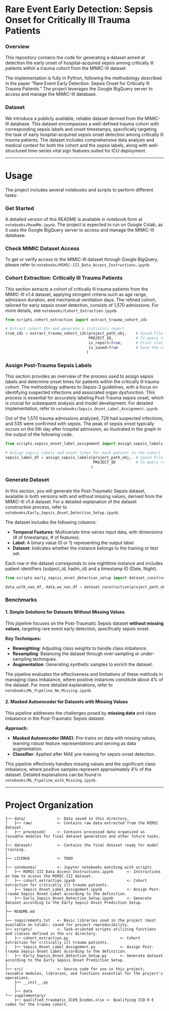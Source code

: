 # Rare Event Early Detection: Sepsis Onset for Critically Ill Trauma Patients

### Overview
This repository contains the code for generating a dataset aimed at detection the early onset of hospital-acquired sepsis among critically ill patients within a trauma cohort from the MIMIC-III dataset.

The implementation is fully in Python, following the methodology described in the paper "Rare Event Early Detection: Sepsis Onset for Critically Ill Trauma Patients." The project leverages the Google BigQuery server to access and manage the MIMIC-III database.

### Dataset
We introduce a publicly available, reliable dataset derived from the MIMIC-III database. This dataset encompasses a well-defined trauma cohort with corresponding sepsis labels and onset timestamps, specifically targeting the task of early hospital-acquired sepsis onset detection among critically ill trauma patients. The dataset includes comprehensive data analysis and medical context for both the cohort and the sepsis labels, along with well-structured time-series vital sign features suited for ICU deployment.

---

# Usage

The project includes several notebooks and scripts to perform different tasks:

### Get Started 
A detailed version of this README is available in notebook form at `notebooks/ReadMe.ipynb`. The project is expected to run on Google Colab, as it uses the Google BigQuery server to access and manage the MIMIC-III database.

### Check MIMIC Dataset Access
To get or verify access to the MIMIC-III dataset through Google BigQuery, please refer to `notebooks/MIMIC-III_Data_Access_Instructions.ipynb`.

### Cohort Extraction: Critically Ill Trauma Patients
This section extracts a cohort of critically ill trauma patients from the MIMIC-III v1.4 dataset, applying stringent criteria such as age range, admission duration, and mechanical ventilation days. The refined cohort, tailored for early sepsis onset detection, consists of 1,570 admissions. For more details, see `notebooks/Cohort_Extraction.ipynb`.

```python
from scripts.cohort_extraction import extract_trauma_cohort_ids

# Extract cohort IDs and generate a statistics report
trum_ids = extract_trauma_cohort_ids(project_path_obj,    # Saved File Paths
                                     PROJECT_ID,          # To query raw data
                                     is_report=True,      # Print statistics report
                                     is_saved=True        # Save the cohort IDs
                                    )
```

### Assign Post-Trauma Sepsis Labels
This section provides an overview of the process used to assign sepsis labels and determine onset times for patients within the critically ill trauma cohort. The methodology adheres to Sepsis-3 guidelines, with a focus on identifying suspected infections and associated organ dysfunction. This process is essential for accurately labeling Post-Trauma sepsis onset, which is crucial for subsequent analysis and model development. For detailed implementation, refer to `notebooks/Sepsis_Onset_Label_Assignment.ipynb`.

Out of the 1,570 trauma admissions analyzed, 729 had suspected infections, and 535 were confirmed with sepsis. The peak of sepsis onset typically occurs on the 5th day after hospital admission, as illustrated in the graph in the output of the following code.

```python
from scripts.sepsis_onset_label_assignment import assign_sepsis_labels

# Assign sepsis labels and onset times for each patient in the cohort
sepsis_label_df = assign_sepsis_labels(project_path_obj,  # Saved File Paths
                                       PROJECT_ID         # To query raw data
                                      )
```

### Generate Dataset
In this section, you will generate the Post-Traumatic Sepsis dataset, available in both versions with and without missing values, derived from the MIMIC-III v1.4 dataset. For a detailed explanation of the dataset construction process, refer to `notebooks/Early_Sepsis_Onset_Detection_Setup.ipynb`.

The dataset includes the following columns:

- **Temporal Features**: Multivariate time-series input data, with dimensions (# of timestamps, # of features).
- **Label**: A binary value (0 or 1) representing the output label.
- **Dataset**: Indicates whether the instance belongs to the training or test set.

Each row in the dataset corresponds to one nighttime instance and includes patient identifiers (subject_id, hadm_id) and a timestamp ID (Date, Night).

```python
from scripts.early_sepsis_onset_detection_setup import dataset_construction

data_with_nan_df, data_wo_nan_df = dataset_construction(project_path_obj, PROJECT_ID, is_report=True)
```

### Benchmarks

#### 1. **Simple Solutions for Datasets Without Missing Values**

This pipeline focuses on the Post-Traumatic Sepsis dataset **without missing values**, targeting rare event early detection, specifically sepsis onset.

**Key Techniques:**
- **Reweighting**: Adjusting class weights to handle class imbalance.
- **Resampling**: Balancing the dataset through over-sampling or under-sampling techniques.
- **Augmentation**: Generating synthetic samples to enrich the dataset.

The pipeline evaluates the effectiveness and limitations of these methods in managing class imbalance, where positive instances constitute about 4% of the dataset. For more detailed explanations, refer to `notebooks/ML_Pipeline_No_Missing.ipynb`.


#### 2. **Masked Autoencoder for Datasets with Missing Values**

This pipeline addresses the challenges posed by **missing data** and class imbalance in the Post-Traumatic Sepsis dataset.

**Approach:**
- **Masked Autoencoder (MAE)**: Pre-trains on data with missing values, learning robust feature representations and serving as data augmentation.
- **Classifier**: Applied after MAE pre-training for sepsis onset detection.

This pipeline effectively handles missing values and the significant class imbalance, where positive samples represent approximately 4% of the dataset. Detailed explanations can be found in `notebooks/ML_Pipeline_with_Missing.ipynb`.


---

# Project Organization

    ├── data/              <- Data saved in this directory.
    │   ├── raw/           <- Contains raw data extracted from the MIMIC dataset.
    │   ├── processed/     <- Contains processed data organized as reusable modules for final dataset generation and other future tasks.
    │
    ├── dataset/           <- Contains the final dataset ready for model training.
    │
    ├── LICENSE            <- TODO
    │
    ├── notebooks/         <- Jupyter notebooks matching with scripts
    │   ├── MIMIC-III Data Access Instructions.ipynb      <- Instructions on how to access the MIMIC-III dataset.
    │   ├── cohort_extraction.ipynb                       <- Cohort extraction for critically ill trauma patients.
    │   ├── Sepsis_Onset_Label_Assignment.ipynb           <- Assign Post-trauma Sepsis Onset Label according to the definition.
    │   ├── Early_Sepsis_Onset_Detection_Setup.ipynb      <- Generate dataset according to the Early Sepsis Onset Prediction Setup.
    │
    ├── README.md  
    │
    ├── requirements.txt   <- Basic libraries used in the project (most available on Colab); saved for project reproducibility.
    ├── scripts/           <- Task-oriented scripts utilizing functions and classes defined in the src directory.
    │   ├── cohort_extraction.py                       <- Cohort extraction for critically ill trauma patients.
    │   ├── Sepsis_Onset_Label_Assignment.py           <- Assign Post-trauma Sepsis Onset Label according to the definition.
    │   ├── Early_Sepsis_Onset_Detection_Setup.py      <- Generate dataset according to the Early Sepsis Onset Prediction Setup.
    │
    ├── src/               <- Source code for use in this project; reusable modules, libraries, and functions essential for the project's operations.
        ├── __init__.py    
        │
        ├── data          
    └── supplementary/
        ├── qualified_traumatic_ICD9_Ecodes.xlsx <- Qualifying ICD-9 E codes for the trauma cohort.

